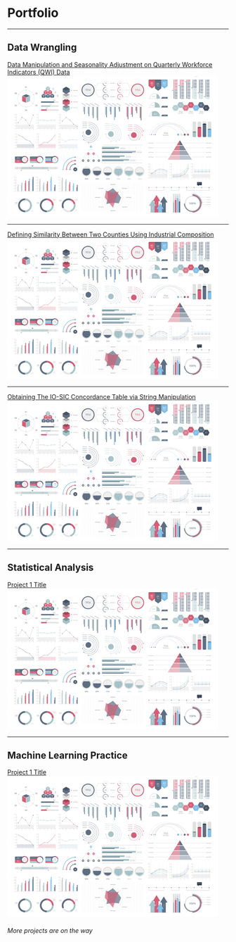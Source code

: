 # Portfolio

---

## Data Wrangling 

[Data Manipulation and Seasonality Adjustment on Quarterly Workforce Indicators (QWI) Data](/prep_qwi_demo.html)
<img src="images/dummy_thumbnail.jpg?raw=true"/>

---
[Defining Similarity Between Two Counties Using Industrial Composition](/cnty_pair_demo.html)
<img src="images/dummy_thumbnail.jpg?raw=true"/>

---
[Obtaining The IO-SIC Concordance Table via String Manipulation](/io_sic_1987_demo.html)
<img src="images/dummy_thumbnail.jpg?raw=true"/>

---

## Statistical Analysis

[Project 1 Title](/725_hw3_Yimin_Guo.html)
<img src="images/dummy_thumbnail.jpg?raw=true"/>

---

## Machine Learning Practice 

[Project 1 Title](/725_hw3_Yimin_Guo.html)
<img src="images/dummy_thumbnail.jpg?raw=true"/>

###### *More projects are on the way*
